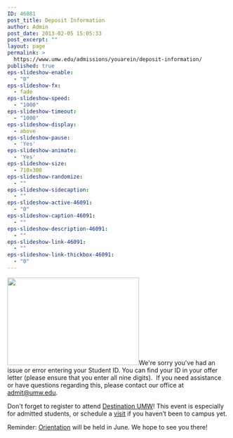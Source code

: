 ```yaml
---
ID: 46081
post_title: Deposit Information
author: Admin
post_date: 2013-02-05 15:05:33
post_excerpt: ""
layout: page
permalink: >
  https://www.umw.edu/admissions/youarein/deposit-information/
published: true
eps-slideshow-enable:
  - "0"
eps-slideshow-fx:
  - fade
eps-slideshow-speed:
  - "1000"
eps-slideshow-timeout:
  - "1000"
eps-slideshow-display:
  - above
eps-slideshow-pause:
  - 'Yes'
eps-slideshow-animate:
  - 'Yes'
eps-slideshow-size:
  - 710x300
eps-slideshow-randomize:
  - ""
eps-slideshow-sidecaption:
  - ""
eps-slideshow-active-46091:
  - "0"
eps-slideshow-caption-46091:
  - ""
eps-slideshow-description-46091:
  - ""
eps-slideshow-link-46091:
  - ""
eps-slideshow-link-thickbox-46091:
  - "0"
---
```

<a href="http://admissions.umw.edu/youarein/files/2013/02/Monroe.jpg"><img class="alignleft size-medium wp-image-46091" src="http://admissions.umw.edu/youarein/files/2013/02/Monroe-300x200.jpg" alt="" width="300" height="200" /></a>We're sorry you've had an issue or error entering your Student ID. You can find your ID in your offer letter (please ensure that you enter all nine digits).  If you need assistance or have questions regarding this, please contact our office at <a href="mailto:admit@umw.edu">admit@umw.edu</a>.

Don't forget to register to attend <a href="http://admissions.umw.edu/youarein/admitted-student-events/">Destination UMW</a>! This event is especially for admitted students, or schedule a <a href="http://admissions.umw.edu/undergraduate/undergraduate-tours-information-sessions-and-events/">visit</a> if you haven’t been to campus yet.

Reminder: <a href="http://orientation.umw.edu/">Orientation</a> will be held in June. We hope to see you there!